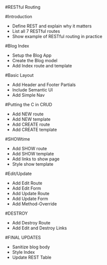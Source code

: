 #RESTful Routing

#Introduction
* Define REST and explain why it matters
* List all 7 RESTful routes
* Show example of RESTful routing in practice

#Blog Index
* Setup the Blog App
* Create the Blog model
* Add Index route and template

#Basic Layout
* Add Header and Footer Partials
* Include Semantic UI
* Add Simple Nav

#Putting the C in CRUD
* Add NEW route
* Add NEW template
* Add CREATE route
* Add CREATE template

#SHOWtime
* Add SHOW route
* Add SHOW template
* Add links to show page
* Style show template

#Edit/Update
* Add Edit Route
* Add Edit Form
* Add Update Route
* Add Update Form
* Add Method-Override

#DESTROY
* Add Destroy Route
* Add Edit and Destroy Links

#FINAL UPDATES
* Sanitize blog body
* Style Index
* Update REST Table